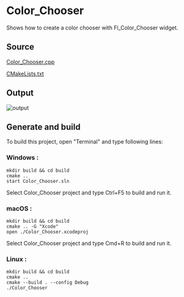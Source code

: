 # Color_Chooser

Shows how to create a color chooser with Fl_Color_Chooser widget.

## Source

[Color_Chooser.cpp](Color_Chooser.cpp)

[CMakeLists.txt](CMakeLists.txt)

## Output

![output](../../../docs/Pictures/Examples/Color_Choser.png)

## Generate and build

To build this project, open "Terminal" and type following lines:

### Windows :

``` shell
mkdir build && cd build
cmake .. 
start Color_Chooser.sln
```

Select Color_Chooser project and type Ctrl+F5 to build and run it.

### macOS :

``` shell
mkdir build && cd build
cmake .. -G "Xcode"
open ./Color_Chooser.xcodeproj
```

Select Color_Chooser project and type Cmd+R to build and run it.

### Linux :

``` shell
mkdir build && cd build
cmake .. 
cmake --build . --config Debug
./Color_Chooser
```
